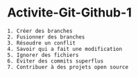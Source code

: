 # Activite-Git-Github-1
	1. Créer des branches 
	2. Fusionner des branches 
	3. Résoudre un conflit 
	4. Savoir qui a fait une modification 
	5. Ignorer des fichiers 
	6. Éviter des commits superflus 
	7. Contribuer à des projets open source

